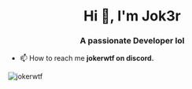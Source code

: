 <h1 align="center">Hi 👋, I'm Jok3r</h1>
<h3 align="center">A passionate Developer lol</h3>

- 📫 How to reach me **jokerwtf on discord.**


<p align="left">


<p><img align="left" src="https://github-readme-stats.vercel.app/api/top-langs?username=jokerwtf&show_icons=true&locale=en&layout=compact" alt="jokerwtf" /></p>
